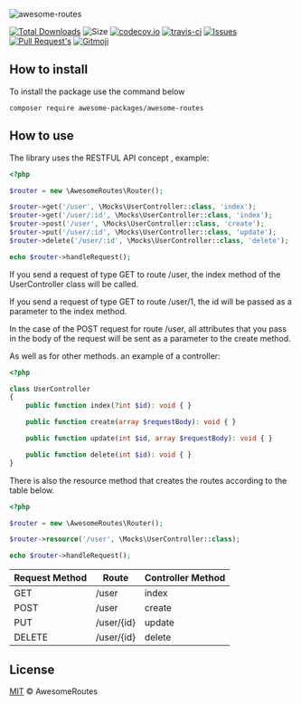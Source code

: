 ![awesome-routes](https://socialify.git.ci/awesome-packages/awesome-routes/image?description=1&font=Raleway&owner=1&theme=Dark)

[![Total Downloads](https://img.shields.io/packagist/dt/awesome-packages/awesome-routes?style=flat-square)](https://packagist.org/packages/awesome-packages/awesome-routes)
![Size](https://img.shields.io/github/languages/code-size/awesome-packages/awesome-routes?style=flat-square)
[![codecov.io](https://img.shields.io/codecov/c/github/awesome-packages/awesome-routes?style=flat-square)](https://codecov.io/github/awesome-packages/awesome-routes?branch=master)
[![travis-ci](https://img.shields.io/travis/awesome-packages/awesome-routes?style=flat-square)](https://travis-ci.com/github/awesome-packages/awesome-routes)
[![Issues](https://img.shields.io/github/issues/awesome-packages/awesome-routes?style=flat-square)](https://github.com/awesome-packages/awesome-routes/issues)
[![Pull Request's](https://img.shields.io/github/issues-pr/awesome-packages/awesome-routes?style=flat-square)](https://github.com/awesome-packages/awesome-routes/pulls)
<a href="https://gitmoji.dev">
  <img src="https://img.shields.io/badge/gitmoji-%20😜%20😍-FFDD67.svg?style=flat-square" alt="Gitmoji">
</a>

## How to install

To install the package use the command below

`composer require awesome-packages/awesome-routes`

## How to use

The library uses the RESTFUL API concept , example:

```php
<?php

$router = new \AwesomeRoutes\Router();

$router->get('/user', \Mocks\UserController::class, 'index');
$router->get('/user/:id', \Mocks\UserController::class, 'index');
$router->post('/user', \Mocks\UserController::class, 'create');
$router->put('/user/:id', \Mocks\UserController::class, 'update');
$router->delete('/user/:id', \Mocks\UserController::class, 'delete');

echo $router->handleRequest();
```

If you send a request of type GET to route /user, the index method of the UserController class will be called.

If you send a request of type GET to route /user/1, the id will be passed as a parameter to the index method.

In the case of the POST request for route /user, all attributes that you pass in the body of the request will be sent as a parameter to the create method.

As well as for other methods. an example of a controller:

```php
<?php

class UserController
{
    public function index(?int $id): void { }

    public function create(array $requestBody): void { }

    public function update(int $id, array $requestBody): void { }

    public function delete(int $id): void { }
}
```

There is also the resource method that creates the routes according to the table below.

```php
<?php

$router = new \AwesomeRoutes\Router();

$router->resource('/user', \Mocks\UserController::class);

echo $router->handleRequest();
```


| Request Method | Route      | Controller Method |
|----------------|------------|-------------------|
| GET            | /user      | index             |
| POST           | /user      | create            |
| PUT            | /user/{id} | update            |
| DELETE         | /user/{id} | delete            |

## License

[MIT](LICENSE) &copy; AwesomeRoutes
